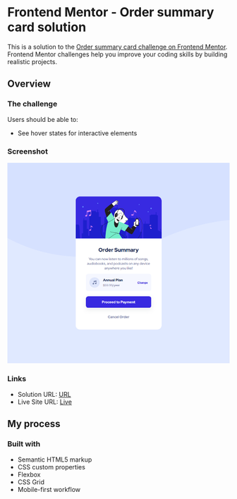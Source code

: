 # Frontend Mentor - Order summary card solution

This is a solution to the [Order summary card challenge on Frontend Mentor](https://www.frontendmentor.io/challenges/order-summary-component-QlPmajDUj). Frontend Mentor challenges help you improve your coding skills by building realistic projects.

## Overview

### The challenge

Users should be able to:

- See hover states for interactive elements

### Screenshot

![](./screencapture-127-0-0-1-5500-index-html-2023-02-01-10_13_12.png)

### Links

- Solution URL: [URL](https://www.frontendmentor.io/solutions/order-summary-component-using-css-grid-UUwpPyvU1N)
- Live Site URL: [Live](https://nabilhad.me/order-summary-component/)

## My process

### Built with

- Semantic HTML5 markup
- CSS custom properties
- Flexbox
- CSS Grid
- Mobile-first workflow
